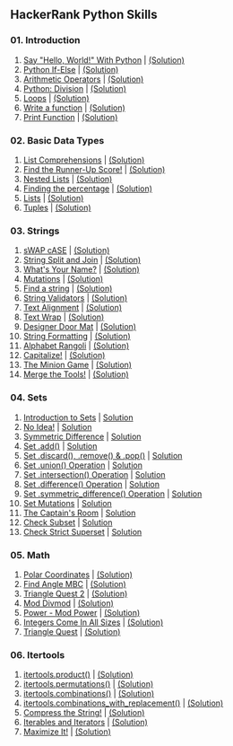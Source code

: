 HackerRank Python Skills
------------------------

### 01. Introduction

1.  [Say "Hello, World!" With Python](https://www.hackerrank.com/challenges/py-hello-world/problem) | [(Solution)](https://github.com/Pulkit008/HackerRank/blob/master/Python/01.%20Introduction/01.%20Say%20%22Hello%2C%20World!%22%20With%20Python.py)
2.  [Python If-Else](https://www.hackerrank.com/challenges/py-if-else/problem) | [(Solution)](https://github.com/Pulkit008/HackerRank/blob/master/Python/01.%20Introduction/02.%20Python%20If-Else.py)
3.  [Arithmetic Operators](https://www.hackerrank.com/challenges/python-arithmetic-operators/problem) | [(Solution)](https://github.com/Pulkit008/HackerRank/blob/master/Python/01.%20Introduction/03.%20Arithmetic%20Operators.py)
4.  [Python: Division](https://www.hackerrank.com/challenges/python-division/problem) | [(Solution)](https://github.com/Pulkit008/HackerRank/blob/master/Python/01.%20Introduction/04.%20Python:%20Division.py)
5.  [Loops](https://www.hackerrank.com/challenges/python-loops/problem) | [(Solution)](https://github.com/Pulkit008/HackerRank/blob/master/Python/01.%20Introduction/05.%20Loops.py)
6.  [Write a function](https://www.hackerrank.com/challenges/write-a-function/problem) | [(Solution)](https://github.com/Pulkit008/HackerRank/blob/master/Python/01.%20Introduction/06.%20Write%20a%20function.py)
7.  [Print Function](https://www.hackerrank.com/challenges/python-print/problem) | [(Solution)](https://github.com/Pulkit008/HackerRank/blob/master/Python/01.%20Introduction/07.%20Print%20Function.py)

### 02. Basic Data Types

1.  [List Comprehensions](https://www.hackerrank.com/challenges/list-comprehensions/problem) | [(Solution)](https://github.com/Pulkit008/HackerRank/blob/master/Python/02.%20Basic%20Data%20Types/01.%20List%20Comprehensions.py)
2.  [Find the Runner-Up Score!](https://www.hackerrank.com/challenges/find-second-maximum-number-in-a-list/problem) | [(Solution)](https://github.com/Pulkit008/HackerRank/blob/master/Python/02.%20Basic%20Data%20Types/02.%20Find%20the%20Runner-Up%20Score.py)
3.  [Nested Lists](https://www.hackerrank.com/challenges/nested-list/problem) | [(Solution)](https://github.com/Pulkit008/HackerRank/blob/master/Python/02.%20Basic%20Data%20Types/03.%20Nested%20Lists.py)
4.  [Finding the percentage](https://www.hackerrank.com/challenges/finding-the-percentage/problem) | [(Solution)](https://github.com/Pulkit008/HackerRank/blob/master/Python/02.%20Basic%20Data%20Types/04.%20Finding%20the%20percentage.py)
5.  [Lists](https://www.hackerrank.com/challenges/python-lists/problem) | [(Solution)](https://github.com/Pulkit008/HackerRank/blob/master/Python/02.%20Basic%20Data%20Types/05.%20Lists.py)
6.  [Tuples](https://www.hackerrank.com/challenges/python-tuples/problem) | [(Solution)](https://github.com/Pulkit008/HackerRank/blob/master/Python/02.%20Basic%20Data%20Types/06.%20Tuples.py)

### 03. Strings

1.  [sWAP cASE](https://www.hackerrank.com/challenges/swap-case/problem) | [(Solution)](https://github.com/Pulkit008/HackerRank/blob/master/Python/03.%20Strings/01.%20sWAP%20cASE.py)
2.  [String Split and Join](https://www.hackerrank.com/challenges/python-string-split-and-join/problem) | [(Solution)](https://github.com/Pulkit008/HackerRank/blob/master/Python/03.%20Strings/02.%20String%20Split%20and%20Join.py)
3.  [What's Your Name?](https://www.hackerrank.com/challenges/whats-your-name/problem) | [(Solution)](https://github.com/Pulkit008/HackerRank/blob/master/Python/03.%20Strings/03.%20What's%20Your%20Name%3F.py)
4.  [Mutations](https://www.hackerrank.com/challenges/python-mutations/problem) | [(Solution)](https://github.com/Pulkit008/HackerRank/blob/master/Python/03.%20Strings/04.%20Mutations.py)
5.  [Find a string](https://www.hackerrank.com/challenges/find-a-string/problem) | [(Solution)](https://github.com/Pulkit008/HackerRank/blob/master/Python/03.%20Strings/05.%20Find%20a%20string.py)
6.  [String Validators](https://www.hackerrank.com/challenges/string-validators/problem) | [(Solution)](https://github.com/Pulkit008/HackerRank/blob/master/Python/03.%20Strings/06.%20String%20Validators.py)
7.  [Text Alignment](https://www.hackerrank.com/challenges/text-alignment/problem) | [(Solution)](https://github.com/Pulkit008/HackerRank/blob/master/Python/03.%20Strings/07.%20Text%20Alignment.py)
8.  [Text Wrap](https://www.hackerrank.com/challenges/text-wrap/problem) | [(Solution)](https://github.com/Pulkit008/HackerRank/blob/master/Python/03.%20Strings/08.%20Text%20Wrap.py)
9.  [Designer Door Mat](https://www.hackerrank.com/challenges/designer-door-mat/problem) | [(Solution)](https://github.com/Pulkit008/HackerRank/blob/master/Python/03.%20Strings/09.%20Designer%20Door%20Mat.py)
10.  [String Formatting](https://www.hackerrank.com/challenges/python-string-formatting/problem) | [(Solution)](https://github.com/Pulkit008/HackerRank/blob/master/Python/03.%20Strings/10.%20String%20Formatting.py)
11.  [Alphabet Rangoli](https://www.hackerrank.com/challenges/alphabet-rangoli/problem) | [(Solution)](https://github.com/Pulkit008/HackerRank/blob/master/Python/03.%20Strings/11.%20Alphabet%20Rangoli.py)
12.  [Capitalize!](https://www.hackerrank.com/challenges/capitalize/problem) | [(Solution)](https://github.com/Pulkit008/HackerRank/blob/master/Python/03.%20Strings/12.%20Capitalize!.py)
13.  [The Minion Game](https://www.hackerrank.com/challenges/the-minion-game/problem) | [(Solution)](https://github.com/Pulkit008/HackerRank/blob/master/Python/03.%20Strings/13.%20The%20Minion%20Game.py)
14.  [Merge the Tools!](https://www.hackerrank.com/challenges/merge-the-tools/problem) | [(Solution)](https://github.com/Pulkit008/HackerRank/blob/master/Python/03.%20Strings/14.%20Merge%20the%20Tools!.py)

### 04. Sets

1.  [Introduction to Sets](https://www.hackerrank.com/challenges/py-introduction-to-sets/problem) | [Solution](https://github.com/Pulkit008/HackerRank/blob/master/Python/04.%20Sets/01.%20Introduction%20to%20Sets.py)
2.  [No Idea!](https://www.hackerrank.com/challenges/no-idea/problem) | [Solution](https://github.com/Pulkit008/HackerRank/blob/master/Python/04.%20Sets/02.%20No%20Idea!.py)
3.  [Symmetric Difference](https://www.hackerrank.com/challenges/symmetric-difference/problem) | [Solution](https://github.com/Pulkit008/HackerRank/blob/master/Python/04.%20Sets/03.%20Symmetric%20Difference.py)
4.  [Set .add()](https://www.hackerrank.com/challenges/py-set-add/problem) | [Solution](https://github.com/Pulkit008/HackerRank/blob/master/Python/04.%20Sets/04.%20Set%20.add().py)
5.  [Set .discard(), .remove() & .pop()](https://www.hackerrank.com/challenges/py-set-discard-remove-pop/problem) | [Solution](https://github.com/Pulkit008/HackerRank/blob/master/Python/04.%20Sets/05.%20Set%20.discard()%2C%20.remove()%20%26%20.pop().py)
6.  [Set .union() Operation](https://www.hackerrank.com/challenges/py-set-union/problem) | [Solution](https://github.com/Pulkit008/HackerRank/blob/master/Python/04.%20Sets/06.%20Set%20.union()%20Operation.py)
7.  [Set .intersection() Operation](https://www.hackerrank.com/challenges/py-set-intersection-operation/problem) | [Solution](https://github.com/Pulkit008/HackerRank/blob/master/Python/04.%20Sets/07.%20Set%20.intersection()%20Operation.py)
8.  [Set .difference() Operation](https://www.hackerrank.com/challenges/py-set-difference-operation/problem) | [Solution](https://github.com/Pulkit008/HackerRank/blob/master/Python/04.%20Sets/08.%20Set%20.difference()%20Operation.py)
9.  [Set .symmetric_difference() Operation](https://www.hackerrank.com/challenges/py-set-symmetric-difference-operation/problem) | [Solution](https://github.com/Pulkit008/HackerRank/blob/master/Python/04.%20Sets/09.%20Set%20.symmetric_difference()%20Operation.py)
10.  [Set Mutations](https://www.hackerrank.com/challenges/py-set-mutations/problem) | [Solution](https://github.com/Pulkit008/HackerRank/blob/master/Python/04.%20Sets/10.%20Set%20Mutations.py)
11.  [The Captain's Room](https://www.hackerrank.com/challenges/py-the-captains-room/problem) | [Solution](https://github.com/Pulkit008/HackerRank/blob/master/Python/04.%20Sets/11.%20The%20Captain's%20Room.py)
12.  [Check Subset](https://www.hackerrank.com/challenges/py-check-subset/problem) | [Solution](https://github.com/Pulkit008/HackerRank/blob/master/Python/04.%20Sets/12.%20Check%20Subset.py)
13.  [Check Strict Superset](https://www.hackerrank.com/challenges/py-check-strict-superset/problem) | [Solution](https://github.com/Pulkit008/HackerRank/blob/master/Python/04.%20Sets/13.%20Check%20Strict%20Superset.py)

### 05. Math

1.  [Polar Coordinates](https://www.hackerrank.com/challenges/polar-coordinates/problem) | [(Solution)](https://github.com/Pulkit008/HackerRank/blob/master/Python/05.%20Math/01.%20Polar%20Coordinates.py)
2.  [Find Angle MBC](https://www.hackerrank.com/challenges/find-angle/problem) | [(Solution)]()
3.  [Triangle Quest 2](https://www.hackerrank.com/challenges/triangle-quest-2/problem) | [(Solution)]()
4.  [Mod Divmod](https://www.hackerrank.com/challenges/python-mod-divmod/problem) | [(Solution)]()
5.  [Power - Mod Power](https://www.hackerrank.com/challenges/python-power-mod-power/problem) | [(Solution)]()
6.  [Integers Come In All Sizes](https://www.hackerrank.com/challenges/python-integers-come-in-all-sizes/problem) | [(Solution)]()
7.  [Triangle Quest](https://www.hackerrank.com/challenges/python-quest-1/problem) | [(Solution)]()

### 06. Itertools

01.  [itertools.product()](https://www.hackerrank.com/challenges/itertools-product/problem) | [(Solution)]()
02.  [itertools.permutations()](https://www.hackerrank.com/challenges/itertools-permutations/problem) | [(Solution)]()
03.  [itertools.combinations()](https://www.hackerrank.com/challenges/itertools-combinations/problem) | [(Solution)]()
04.  [itertools.combinations_with_replacement()](https://www.hackerrank.com/challenges/itertools-combinations-with-replacement/problem) | [(Solution)]()
05.  [Compress the String!](https://www.hackerrank.com/challenges/compress-the-string/problem) | [(Solution)]()
06.  [Iterables and Iterators](https://www.hackerrank.com/challenges/iterables-and-iterators/problem) | [(Solution)]()
07.  [Maximize It!](https://www.hackerrank.com/challenges/maximize-it/problem) | [(Solution)]()
